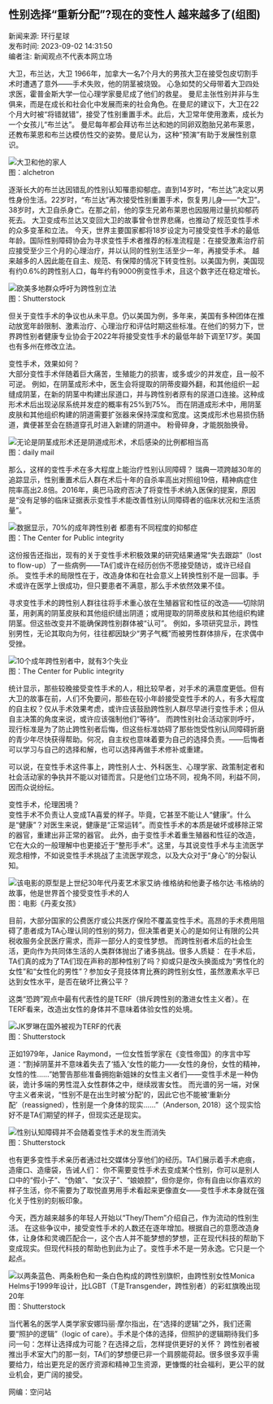 ## 性别选择“重新分配”?现在的变性人 越来越多了(组图)

新闻来源: 环行星球  
发布时间: 2023-09-02 14:31:50  
编者注: 新闻观点不代表本网立场  

大卫，布兰达，大卫 1966年，加拿大一名7个月大的男孩大卫在接受包皮切割手术时遭遇了意外——手术失败，他的阴茎被烧毁。 心急如焚的父母带着大卫四处求医，霍普金斯大学一位心理学家曼尼成了他们的救星。 曼尼主张性别并非与生俱来，而是在成长和社会化中发展而来的社会角色。在曼尼的建议下，大卫在22个月大时被“将错就错”，接受了性别重置手术。此后，大卫常年使用激素，成长为一个女孩儿“布兰达”。 曼尼每年都会拜访布兰达和她的同卵双胞胎兄弟布莱恩，还教布莱恩和布兰达模仿性交的姿势。曼尼认为，这种“预演”有助于发展性别意识。 

![大卫和他的家人](https://web.popo8.com/202309/02/7/e65afbe394type_jpeg_size_640_160_end.jpg)  
图：alchetron  

逐渐长大的布兰达因错乱的性别认知罹患抑郁症。直到14岁时，“布兰达”决定以男性身份生活。22岁时，“布兰达”再次接受性别重置手术，恢复男儿身——“大卫”。38岁时，大卫自杀身亡。在那之前，他的孪生兄弟布莱恩也因服用过量抗抑郁药死去。 大卫变成布兰达又变回大卫的故事曾令世界悲痛，也推动了规范变性手术的众多变革和立法。 今天，世界主要国家都将18岁设定为可接受变性手术的最低年龄。国际性别障碍协会为寻求变性手术者推荐的标准流程是：在接受激素治疗前应接受至少三个月的心理治疗，并以认同的性别生活至少一年，再接受手术。 越来越多的人因此能在自主、规范、有保障的情况下转变性别。以美国为例，美国现有约0.6%的跨性别人口，每年约有9000例变性手术，且这个数字还在稳定增长。 

![欧美多地群众呼吁为跨性别立法](https://web.popo8.com/202309/02/7/cf8fdc4d10type_jpeg_size_1080_150_end.jpg)  
图：Shutterstock  

但关于变性手术的争议也从未平息。仍以美国为例，多年来，美国有多种团体在推动放宽年龄限制、激素治疗、心理治疗和评估时期这些标准。在他们的努力下，世界跨性别者健康专业协会于2022年将接受变性手术的最低年龄下调至17岁。美国也有多州在修改立法。  

变性手术，效果如何？  
大部分变性手术伴随着巨大痛苦，生殖能力的损害，或多或少的并发症，且一般不可逆。 例如，在阴茎成形术中，医生会将提取的阴蒂皮瓣外翻，和其他组织一起缝成阴茎，在新的阴茎中构建出尿道口，并与跨性别者原有的尿道口连接。这种成形术术后出现泌尿系统并发症的概率有25%到75%。 而在阴道成形术中，用阴茎皮肤和其他组织构建的阴道需要扩张器来保持深度和宽度。这类成形术也易损伤肠道，粪便甚至会在肠道穿孔时进入新建的阴道中。 粉骨碎身，才能脱胎换骨。 

![无论是阴茎成形术还是阴道成形术，术后感染的比例都相当高](https://web.popo8.com/202309/02/10/c423bab489type_png_size_634_44_end.jpg)  
图：daily mail  

那么，这样的变性手术在多大程度上能治疗性别认同障碍？ 瑞典一项跨越30年的追踪显示，性别重置术后人群在术后十年的自杀率高出对照组19倍，精神病症住院率高出2.8倍。2016年，奥巴马政府否决了将变性手术纳入医保的提案，原因是“没有足够的临床证据表示变性手术能改善性别认同障碍者的临床状况和生活质量”。 

![数据显示，70%的成年跨性别者 都患有不同程度的抑郁症](https://web.popo8.com/202309/02/15/ea5e27a12ftype_png_size_768_100_end.jpg)  
图：The Center for Public integrity  

这份报告还指出，现有的关于变性手术积极效果的研究结果通常“失去跟踪”（lost to flow-up）了一些病例——TA们或许在经历创伤不愿接受随访，或许已经自杀。 变性手术的局限性在于，改造身体和在社会意义上转换性别不是一回事。手术或许在医学上很成功，但只要患者不满意，那么手术依然效果不佳。  

寻求变性手术的跨性别人群往往将手术重心放在生殖器官和性征的改造——切除阴茎，用剥离的阴茎皮肤和其他组织缝出阴道；或用提取的阴蒂皮肤和其他组织构建阴茎。但这些改变并不能确保跨性别群体被“认可”。 例如，多项研究显示，跨性别男性，无论其取向为何，往往都因缺少“男子气概”而被男性群体排斥，在求偶中受挫。 

![10个成年跨性别者中，就有3个失业](https://web.popo8.com/202309/02/10/34606831c0type_png_size_768_100_end.jpg)  
图：The Center for Public integrity  

统计显示，那些较晚接受变性手术的人，相比较早者，对手术的满意度更低。但有大卫的故事在前，人们不免要问，那些在较小年龄接受变性手术的人，有多大程度的自主权？仅从手术效果考虑，或许应该鼓励跨性别人群尽早进行变性手术；但从自主决策的角度来说，或许应该强制他们“等待”。 而跨性别社会活动家则呼吁，现行标准是为了防止跨性别者后悔，但这些标准妨碍了那些饱受性别认同障碍折磨的青少年尽快获得帮助。何况，自主权也意味着要为自己的选择负责。——后悔者可以学习与自己的选择和解，也可以选择再做手术修补或重建。  

可以说，在变性手术这件事上，跨性别人士、外科医生、心理学家、政策制定者和社会活动家的争执并不能以对错而言。只是他们立场不同，视角不同，利益不同，因而众说纷纭。  

变性手术，伦理困境？  
变性手术不负责让人变成TA喜爱的样子。毕竟，它甚至不能让人“健康”。什么是“健康”？对医生来说，健康是“正常运转”。而变性手术的本质是破坏或移除正常的器官，重建出非正常的器官。 此外，由于变性手术着重生殖器和性征的改造，它在大众的一般理解中也更接近于“整形手术”。这里，与其说变性手术与主流医学观念相悖，不如说变性手术挑战了主流医学观念，以及大众对于“身心”的分裂认知。 

![该电影的原型是上世纪30年代丹麦艺术家艾纳·维格纳和他妻子格尔达·韦格纳的故事，他是世界首个接受变性手术的人](https://web.popo8.com/202309/02/3/810d9c57e7type_png_size_1080_68_end.jpg)  
图：电影《丹麦女孩》

目前，大部分国家的公费医疗或公共医疗保险不覆盖变性手术。高昂的手术费用阻碍了患者成为TA心理认同的性别的努力，但决策者更关心的是如何让有限的公共税收服务全民医疗需求，而非一部分人的变性梦想。 而跨性别者术后的社会生活，更向作为共同体生活的人类群体抛出了诸多挑战。很多人质疑： 在手术后，TA们真的成为了TA们现在声称的那种性别了吗？抑或只是改头换面成为“男性化的女性”和“女性化的男性”？参加女子竞技体育比赛的跨性别女性，虽然激素水平已达到女性水平，是否在破坏比赛公平？  

这类“恐跨”观点中最有代表性的是TERF（排斥跨性别的激进女性主义者）。在TERF看来，改造出女性的身体并不意味着体验女性的处境。  

![JK罗琳在国外被视为TERF的代表](https://web.popo8.com/202309/02/7/cb2a69b228type_jpeg_size_1080_150_end.jpg)  
图：Shutterstock  

正如1979年，Janice Raymond，一位女性哲学家在《变性帝国》的序言中写道：“割掉阴茎并不意味着失去了‘插入’女性的能力——女性的身份，女性的精神，女性的性……”她警告那些准备拥抱新姐妹的女性主义者们——变性手术是一种伪装，诡计多端的男性混入女性群体之中，继续戕害女性。 而光谱的另一端，对保守主义者来说，“性别不是在出生时被‘分配’的，因此它也不能被‘重新分配’（reassigned），性别是一个身体的现实……”（Anderson, 2018）这个现实恰好不是TA们期望的样子，但现实还是现实。 

![性别认知障碍并不会随着变性手术的发生而消失](https://web.popo8.com/202309/02/7/cb2a69b228type_jpeg_size_1080_150_end.jpg)  
图：Shutterstock  

也有更多变性手术亲历者通过社交媒体分享他们的经历。TA们展示着手术疤痕，造瘘口、造瘘袋，告诫人们： 你不需要变性手术去变成某个性别，你可以是别人口中的“假小子”、“伪娘”、“女汉子”、“娘娘腔”，但你是你，你有自由以你喜欢的样子生活，你不需要为了取悦直男用手术看起来更像直女——变性手术本身就在强化关于性别的刻板印象。  

今天，西方越来越多的年轻人开始以“They/Them”介绍自己，作为流动的性别生活。 在这些争议中，接受变性手术的人数还在逐年增加。根据自己的意愿改造身体，让身体和灵魂匹配合一，这个古人并不能梦想的梦想，正在现代科技的帮助下变成现实。但现代科技的帮助也到此为止了。变性手术不是一劳永逸。它只是一个起点。 

![以两条蓝色、两条粉色和一条白色构成的跨性别旗帜，由跨性别女性Monica Helms于1999年设计，比LGBT（T是Transgender，跨性别者）的彩虹旗晚出现20年](https://web.popo8.com/202309/02/4/0289e22961type_jpeg_size_1080_154_end.jpg)  
图：Shutterstock  

当代著名的医学人类学家安娜玛丽·摩尔指出，在“选择的逻辑”之外，我们还需要“照护的逻辑”（logic of care）。手术是个体的选择，但照护的逻辑期待我们多问一句：怎样让选择成为可能？在选择之后，怎样提供更好的关怀？ 跨性别者被推出手术室大门的那一刻，TA们的梦想便已非一个肩膀能荷起。很多很多双手需要给力，给出更充足的医疗资源和精神卫生资源，更慷慨的社会福利，更公平的就业机会，更广阔的接受。

网编：空问站  
